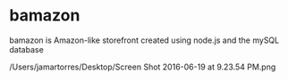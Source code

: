# bamazon
bamazon is Amazon-like storefront created using node.js and the mySQL database


/Users/jamartorres/Desktop/Screen Shot 2016-06-19 at 9.23.54 PM.png
